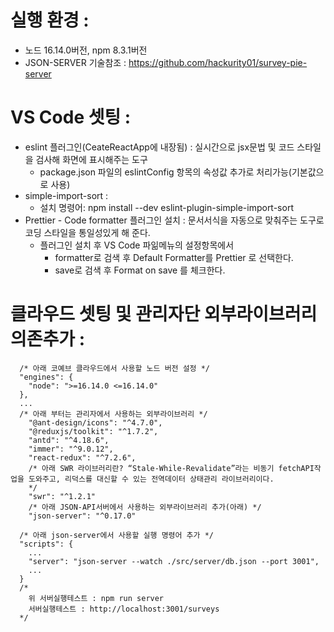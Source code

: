 # 실행 환경 :

- 노드 16.14.0버전, npm 8.3.1버전
- JSON-SERVER 기술참조 : https://github.com/hackurity01/survey-pie-server

# VS Code 셋팅 :

- eslint 플러그인(CeateReactApp에 내장됨) : 실시간으로 jsx문법 및 코드 스타일을 검사해 화면에 표시해주는 도구
  - package.json 파일의 eslintConfig 항목의 속성값 추가로 처리가능(기본값으로 사용)
- simple-import-sort :
  - 설치 명령어: npm install --dev eslint-plugin-simple-import-sort
- Prettier - Code formatter 플러그인 설치 : 문서서식을 자동으로 맞춰주는 도구로 코딩 스타일을 통일성있게 해 준다.
  - 플러그인 설치 후 VS Code 파읾메뉴의 설정항목에서
    - formatter로 검색 후 Default Formatter를 Prettier 로 선택한다.
    - save로 검색 후 Format on save 를 체크한다.

# 클라우드 셋팅 및 관리자단 외부라이브러리 의존추가 :

```
  /* 아래 코예브 클라우드에서 사용할 노드 버전 설정 */
  "engines": {
    "node": ">=16.14.0 <=16.14.0"
  },
  ...
  /* 아래 부터는 관리자에서 사용하는 외부라이브러리 */
    "@ant-design/icons": "^4.7.0",
    "@reduxjs/toolkit": "^1.7.2",
    "antd": "^4.18.6",
    "immer": "^9.0.12",
    "react-redux": "^7.2.6",
    /* 아래 SWR 라이브러리란? “Stale-While-Revalidate”라는 비동기 fetchAPI작업을 도와주고, 리덕스를 대신할 수 있는 전역데이터 상태관리 라이브러리이다.
    */
    "swr": "^1.2.1"
    /* 아래 JSON-API서버에서 사용하는 외부라이브러리 추가(아래) */
    "json-server": "^0.17.0"

  /* 아래 json-server에서 사용할 실행 명령어 추가 */
  "scripts": {
    ...
    "server": "json-server --watch ./src/server/db.json --port 3001",
    ...
  }
  /*
    위 서버실행테스트 : npm run server
    서버실행테스트 : http://localhost:3001/surveys
  */
```
